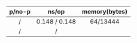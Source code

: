 | p/no-p  |  ns/op | memory(bytes) |
| :------------: | :------------: | :------------: |
| / | 0.148 / 0.148 | 64/13444 |
| / | / |  |
